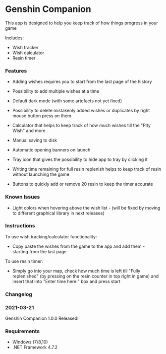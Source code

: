 # Genshin Companion

This app is designed to help you keep track of how things progress in your game

Includes:

- Wish tracker
- Wish calculator
- Resin timer

### Features

- Adding wishes requires you to start from the last page of the history

- Possibility to add multiple wishes at a time

- Default dark mode (with some artefacts not yet fixed)

- Possibility to delete mistakenly added wishes or duplicates by right mouse button press on them

- Calculator that helps to keep track of how much wishes till the "Pity Wish" and more

- Manual saving to disk

- Automatic opening banners on launch

- Tray icon that gives the possibility to hide app to tray by clicking it

- Writing time remaining for full resin replenish helps to keep track of resin without launching the game

- Buttons to quickly add or remove 20 resin to keep the timer accurate

### Known Issues

- Light colors when hovering above the wish list - (will be fixed by moving to different graphical library in next releases) 

### Instructions

To use wish tracking/calculator functionality:

- Copy paste the wishes from the game to the app and add them - starting from the last page

To use resin timer:

- Simply go into your map, check how much time is left till "Fully replenished" (by pressing on the resin counter in top right in game) and insert that into "Enter time here:" box and press start 

### Changelog

### 2021-03-21

Genshin Companion 1.0.0 Released!



### Requirements

- Windows (7/8,10)
- .NET Framework 4.7.2
